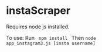 # instaScraper

Requires node js installed.

To use: 
Run <code> npm install </code>
Then <code>node app_instagram3.js [insta username]</code>
